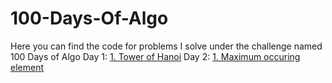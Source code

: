 # 100-Days-Of-Algo
Here you can find the code for problems I solve under the challenge named 100 Days of Algo
Day 1:
[1. Tower of Hanoi](https://github.com/tejaswini212/100-Days-Of-Algo/blob/main/Day01/towerOfHanoi.cpp)
Day 2:
[1. Maximum occuring element](https://github.com/tejaswini212/100-Days-Of-Algo/blob/main/Day02/maxOccurElem.cpp)
